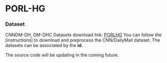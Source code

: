 # PORL-HG

### Dataset
CNNDM-DH, DM-DHC Datasets download link: [PORLHG](https://bit.ly/2TkSbIQ)
You can follow the [instructions] to download and preprocess the CNN/DailyMail dataset.
The datasets can be associated by the **id**.

The source code will be updating in the coming future.
